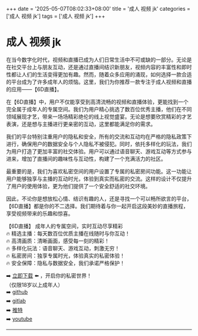 +++
date = '2025-05-07T08:02:33+08:00'
title = '成人 视频 jk'
categories = ['成人 视频 jk']
tags = ['成人 视频 jk']
+++

# 成人 视频 jk

在当今数字化时代，视频和直播已成为人们日常生活中不可或缺的一部分。无论是在社交平台上与朋友互动，还是通过直播间结识新朋友，视频内容的丰富性和即时性都让人们的生活变得更加有趣。然而，随着众多应用的涌现，如何选择一款合适的平台成为了许多成年人的烦恼。这里，我们为你推荐一款专注于成人视频和直播的应用——【6D直播】。

在【6D直播】中，用户不仅能享受到高清流畅的视频和直播体验，更能找到一个完全属于成年人的专属空间。我们为用户精心挑选了数百位优秀主播，他们在不同领域展现才艺，带来一场场精彩绝伦的线上视觉盛宴。无论是想要欣赏精彩的才艺表演，还是想与主播进行更亲密的互动，这里都能满足你的需求。

我们的平台特别注重用户的隐私和安全，所有的交流和互动均在严格的隐私政策下进行，确保用户的数据安全与个人隐私不被侵犯。同时，依托多样化的玩法，我们为用户打造了更加丰富的社交体验。用户可以通过语音聊天、游戏互动等方式参与进来，增加了直播间的趣味性与互动性，构建了一个充满活力的社区。

最重要的是，我们为喜欢私密空间的用户设置了专属的私密房间功能。这一功能让用户能够独享与主播的互动时光，体验到真实而私密的交流。这样的设计不仅提升了用户的使用体验，更为他们提供了一个安全舒适的社交环境。

因此，不论你是想放松心情、结识有趣的人，还是寻找一个可以畅所欲言的平台，【6D直播】都是你的不二选择。我们期待着与你一起开启这段美妙的直播旅程，享受视频带来的乐趣和惊喜。

【6D直播】
成年人的专属空间，实时互动尽享精彩  
🔥 精选主播：每天数百位优质主播在线随时与你互动！  
🔥 高清画质：清晰画面，感受每一刻的精彩！  
🔥 多样化玩法：语音聊天、游戏互动，刺激无穷！  
🔥 私密房间：独享专属时光，体验真实的私密体验！  
🔥 安全保障：隐私与数据安全，我们承诺严格保护！  

➡️ [立即下载](https://down123.s3.ap-east-1.amazonaws.com/down/down.html?channelCode=blog) ⬅️ ，开启你的私密世界！  
（仅限18岁以上成年人）  
➡️ [github](https://aldult-live.github.io/)  
➡️ [gitlab](https://seo-09598d.gitlab.io/)  
➡️ [推特](https://x.com/wegame33)  
➡️ [youtube](https://www.youtube.com/@6Dlive)  

---
